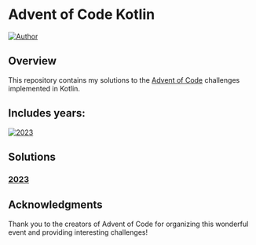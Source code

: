 # Advent of Code Kotlin


[![Author](https://img.shields.io/badge/Author-Mathias%20Are-darkblue)](https://github.com/mathiasare)

## Overview

This repository contains my solutions to the [Advent of Code](https://adventofcode.com/) challenges implemented in Kotlin.

## Includes years:

[![2023](https://img.shields.io/badge/Advent%20of%20Code-2023-brightgreen)](https://adventofcode.com/2023)

## Solutions
### [2023](./src/main/kotlin/y2023)


## Acknowledgments
Thank you to the creators of Advent of Code for organizing this wonderful event and providing interesting challenges!